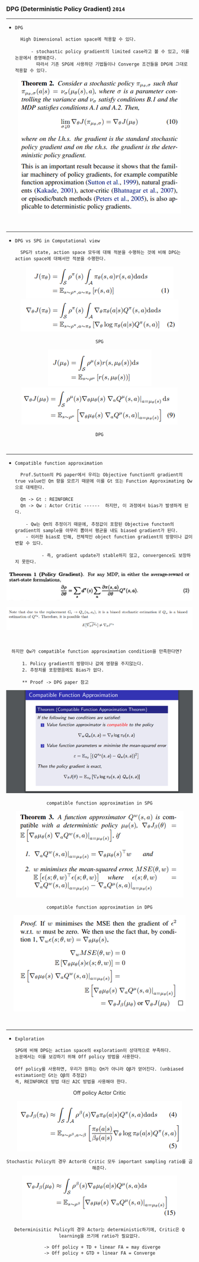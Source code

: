 ### DPG (Deterministic Policy Gradient) `2014`

---

- `DPG`  

        High Dimensional action space에 적용할 수 있다.

            - stochastic policy gradient의 limited case라고 볼 수 있고, 이를 논문에서 증명해준다.
              따라서 기존 SPG에 사용하던 기법들이나 Converge 조건들을 DPG에 그대로 적용할 수 있다.  

<div align="center">

![img.png](img.png)

</div>

<br>

---

- `DPG vs SPG in Computational view`

        SPG가 state, action space 모두에 대해 적분을 수행하는 것에 비해 DPG는 action space에 대해서만 적분을 수행한다.


<div align="center">

![img_8.png](img_8.png)
![img_6.png](img_6.png)

`SPG`

![img_2.png](img_2.png)
![img_7.png](img_7.png)

`DPG`

</div>

<br>

---
- `Compatible function approximation`
  
        Prof.Sutton의 PG paper에서 우리는 Objective function의 gradient의 true value인 Qπ 항을 모르기 때문에 이를 Gt 또는 Function Approximating Qw으로 대체한다.

        Qπ -> Gt : REINFORCE
        Qπ -> Qw : Actor Critic ------  하지만, 이 과정에서 bias가 발생하게 된다.

          - Qw는 Qπ의 추정이기 때문에, 추정값이 포함된 Objective functon의 gradient의 sample을 아무리 뽑아서 평균을 내도 biased gradient가 된다.
          - 이러한 bias로 인해, 전체적인 object function gradient의 방향이나 값이 변할 수 있다. 
            
                - 즉, gradient update가 stable하지 않고, convergence도 보장하지 못한다. 


<div align="center">

![img_4.png](img_4.png)

![img_3.png](img_3.png)

<br>

</div>


      하지만 Qw가 compatible function approximation condition을 만족한다면?
      
          1. Policy gradient의 방향이나 값에 영향을 주지않는다.
          2. 추정치를 포함했음에도 Bias가 없다. 

          ** Proof -> DPG paper 참고 

<div align="center">

![img_5.png](img_5.png)

`compatible function approximation in SPG`

![img_11.png](img_11.png)

`compatible function approximation in DPG`

![img_12.png](img_12.png)

</div>

<br>

---

- `Exploration`


      SPG에 비해 DPG는 action space의 exploration이 상대적으로 부족하다.
      논문에서는 이를 보강하기 위해 Off policy 방법을 사용한다.

      Off policy를 사용하면, 우리가 원하는 Qπ가 아니라 Qβ가 얻어진다. (unbiased estimation인 Gt는 Qβ의 추정값) 
      즉, REINFORCE 방법 대신 A2C 방법을 사용해야 한다.  

<div align="center">

Off policy Actor Critic

![img_9.png](img_9.png)

`Stochastic Policy의 경우 Actor와 Critic 모두 important sampling ratio를 곱해준다.` 

![img_10.png](img_10.png)
      
`Determinisitic Policy의 경우 Actor는 deterministic하기에, Critic은 Q learning을 쓰기에 ratio가 필요없다.`

      -> Off policy + TD + linear FA = may diverge
    -> Off policy + GTD + linear FA = Converge

</div>
